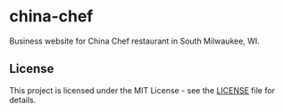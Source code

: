 # china-chef

Business website for China Chef restaurant in South Milwaukee, WI.

## License

This project is licensed under the MIT License - see the [LICENSE](LICENSE) file for details.
